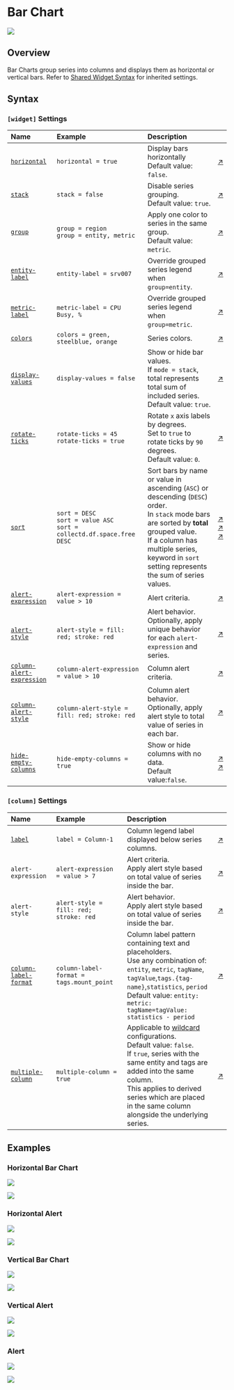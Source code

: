 # Bar Chart

![](./images/bar-chart.png)

## Overview

Bar Charts group series into columns and displays them as horizontal or vertical bars. Refer to [Shared Widget Syntax](../shared/README.md) for inherited settings.

## Syntax

### `[widget]` Settings

Name | Example | Description | &nbsp;
:--|:--|:--|:--
[`horizontal`](#horizontal) | `horizontal = true` | Display bars horizontally<br>Default value: `false`. | [↗](https://apps.axibase.com/chartlab/8fe65e1b/2/)
[`stack`](#stack) | `stack = false` | Disable series grouping.<br>Default value: `true`. | [↗](https://apps.axibase.com/chartlab/8fe65e1b/8/)
[`group`](#group)|`group = region`<br>`group = entity, metric`|Apply one color to series in the same group.<br>Default value: `metric`.|[↗](https://apps.axibase.com/chartlab/e56f5bbc)
[`entity-label`](#entity-label)|`entity-label = srv007`|Override grouped series legend when `group=entity`.|[↗](https://apps.axibase.com/chartlab/8fe65e1b/21/)
[`metric-label`](#metric-label)|`metric-label = CPU Busy, %`|Override grouped series legend when `group=metric`.|[↗](https://apps.axibase.com/chartlab/8fe65e1b/22/)
[`colors`](#colors)|`colors = green, steelblue, orange`|Series colors.|[↗](https://apps.axibase.com/chartlab/8fe65e1b/13/)
[`display-values`](#display-values)|`display-values = false`|Show or hide bar values.<br>If `mode = stack`, total represents total sum of included series.<br>Default value: `true`.|[↗](https://apps.axibase.com/chartlab/8fe65e1b/36/)
[`rotate-ticks`](#rotate-ticks)|`rotate-ticks = 45`<br>`rotate-ticks = true`|Rotate `x` axis labels by degrees.<br>Set to `true` to rotate ticks by `90` degrees.<br>Default value: `0`.|[↗](https://apps.axibase.com/chartlab/8fe65e1b/29/)
[`sort`](#sort)|`sort = DESC`<br>`sort = value ASC`<br>`sort = collectd.df.space.free DESC`|Sort bars by name or value in ascending (`ASC`) or descending (`DESC`) order.<br>In `stack` mode bars are sorted by **total** grouped value.<br>If a column has multiple series, keyword in `sort` setting represents the sum of series values.|[↗](https://apps.axibase.com/chartlab/4642b100)<br>[↗](https://apps.axibase.com/chartlab/4204e221/4)<br>[↗](https://apps.axibase.com/chartlab/76ebf83b/5)
[`alert-expression`](#alert-expression)|`alert-expression = value > 10`|Alert criteria.|[↗](https://apps.axibase.com/chartlab/8fe65e1b/20/)
[`alert-style`](#alert-style) | `alert-style = fill: red; stroke: red` | Alert behavior.<br>Optionally, apply unique behavior for each `alert-expression` and series.| [↗](https://apps.axibase.com/chartlab/8fe65e1b/20/)
[`column-alert-expression`](#column-alert-expression)|`column-alert-expression = value > 10`|Column alert criteria.|[↗](https://apps.axibase.com/chartlab/8fe65e1b/17/)
[`column-alert-style`](#column-alert-style) | `column-alert-style = fill: red; stroke: red` | Column alert behavior.<br>Optionally, apply alert style to total value of series in each bar. | [↗](https://apps.axibase.com/chartlab/8fe65e1b/17/)
[`hide-empty-columns`](#hide-empty-columns)|`hide-empty-columns = true`|Show or hide columns with no data.<br>Default value:`false`.|[↗](https://apps.axibase.com/chartlab/e4603a5f)<br>[↗](https://apps.axibase.com/chartlab/377091ff)

### `[column]` Settings

Name | Example | Description | &nbsp;
:--|:--|:--|:--
[`label`](#label)|`label = Column-1`|Column legend label displayed below series columns.|[↗](https://apps.axibase.com/chartlab/8fe65e1b/3/)
`alert-expression`|`alert-expression = value > 7`|Alert criteria.<br>Apply alert style based on total value of series inside the bar.|[↗](https://apps.axibase.com/chartlab/8fe65e1b/16/)
`alert-style` | `alert-style = fill: red; stroke: red` | Alert behavior.<br>Apply alert style based on total value of series inside the bar.| [↗](https://apps.axibase.com/chartlab/8fe65e1b/16/)
[`column-label-format`](#column-label-format)|`column-label-format = tags.mount_point`|Column label pattern containing text and placeholders.<br>Use any combination of: `entity`, `metric`, `tagName`, `tagValue`,`tags.{tag-name}`,`statistics`, `period`<br>Default value: `entity: metric: tagName=tagValue: statistics - period`|[↗](https://apps.axibase.com/chartlab/8bc74658/2/)
[`multiple-column`](#multiple-column)|`multiple-column = true`|Applicable to [wildcard](../../syntax/wildcards.md) configurations.<br>Default value: `false`.<br>If `true`, series with the same entity and tags are added into the same column.<br>This applies to derived series which are placed in the same column alongside the underlying series.|[↗](https://apps.axibase.com/chartlab/6e37edc8/2/)

## Examples

### Horizontal Bar Chart

![](./images/hor-bar.png)

[![](./images/button.png)](https://apps.axibase.com/chartlab/cb231db8/#fullscreen)

### Horizontal Alert

![](./images/horizontal-alert.png)

[![](./images/button.png)](https://apps.axibase.com/chartlab/63c825ca)

### Vertical Bar Chart

![](./images/vertical-bar-chart.png)

[![](./images/button.png)](https://apps.axibase.com/chartlab/8fe65e1b)

### Vertical Alert

![](./images/bar-column-alert.png)

[![](./images/button.png)](https://apps.axibase.com/chartlab/8fe65e1b/17/)

### Alert

![](./images/bar-alert.png)

[![](./images/button.png)](https://apps.axibase.com/chartlab/8fe65e1b/11/)
